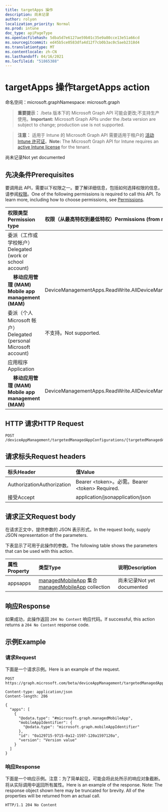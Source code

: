 ```yaml
---
title: targetApps 操作
description: 尚未记录
author: rolyon
localization_priority: Normal
ms.prod: intune
doc_type: apiPageType
ms.openlocfilehash: 5dba5d7e6127ae59b01c35e9a80cce13e51a66cd
ms.sourcegitcommit: ed45b5ce0583dfa4d12f7cb0b3ac0c5aeb2318d4
ms.translationtype: MT
ms.contentlocale: zh-CN
ms.lasthandoff: 04/16/2021
ms.locfileid: "51865388"
---
```

# <a name="targetapps-action"></a><span data-ttu-id="7d00f-103">targetApps 操作</span><span class="sxs-lookup"><span data-stu-id="7d00f-103">targetApps action</span></span>

<span data-ttu-id="7d00f-104">命名空间：microsoft.graph</span><span class="sxs-lookup"><span data-stu-id="7d00f-104">Namespace: microsoft.graph</span></span>

> <span data-ttu-id="7d00f-105">**重要提示：** /beta 版本下的 Microsoft Graph API 可能会更改;不支持生产使用。</span><span class="sxs-lookup"><span data-stu-id="7d00f-105">**Important:** Microsoft Graph APIs under the /beta version are subject to change; production use is not supported.</span></span>

> <span data-ttu-id="7d00f-106">**注意：** 适用于 Intune 的 Microsoft Graph API 需要适用于租户的 [活动 Intune 许可证](https://go.microsoft.com/fwlink/?linkid=839381)。</span><span class="sxs-lookup"><span data-stu-id="7d00f-106">**Note:** The Microsoft Graph API for Intune requires an [active Intune license](https://go.microsoft.com/fwlink/?linkid=839381) for the tenant.</span></span>

<span data-ttu-id="7d00f-107">尚未记录</span><span class="sxs-lookup"><span data-stu-id="7d00f-107">Not yet documented</span></span>

## <a name="prerequisites"></a><span data-ttu-id="7d00f-108">先决条件</span><span class="sxs-lookup"><span data-stu-id="7d00f-108">Prerequisites</span></span>
<span data-ttu-id="7d00f-p101">要调用此 API，需要以下权限之一。要了解详细信息，包括如何选择权限的信息，请参阅[权限](/graph/permissions-reference)。</span><span class="sxs-lookup"><span data-stu-id="7d00f-p101">One of the following permissions is required to call this API. To learn more, including how to choose permissions, see [Permissions](/graph/permissions-reference).</span></span>

|<span data-ttu-id="7d00f-111">权限类型</span><span class="sxs-lookup"><span data-stu-id="7d00f-111">Permission type</span></span>|<span data-ttu-id="7d00f-112">权限（从最高特权到最低特权）</span><span class="sxs-lookup"><span data-stu-id="7d00f-112">Permissions (from most to least privileged)</span></span>|
|:---|:---|
|<span data-ttu-id="7d00f-113">委派（工作或学校帐户）</span><span class="sxs-lookup"><span data-stu-id="7d00f-113">Delegated (work or school account)</span></span>||
| <span data-ttu-id="7d00f-114">&nbsp; &nbsp; **移动应用管理 (MAM)**</span><span class="sxs-lookup"><span data-stu-id="7d00f-114">&nbsp; &nbsp; **Mobile app management (MAM)**</span></span> | <span data-ttu-id="7d00f-115">DeviceManagementApps.ReadWrite.All</span><span class="sxs-lookup"><span data-stu-id="7d00f-115">DeviceManagementApps.ReadWrite.All</span></span>|
|<span data-ttu-id="7d00f-116">委派（个人 Microsoft 帐户）</span><span class="sxs-lookup"><span data-stu-id="7d00f-116">Delegated (personal Microsoft account)</span></span>|<span data-ttu-id="7d00f-117">不支持。</span><span class="sxs-lookup"><span data-stu-id="7d00f-117">Not supported.</span></span>|
|<span data-ttu-id="7d00f-118">应用程序</span><span class="sxs-lookup"><span data-stu-id="7d00f-118">Application</span></span>||
| <span data-ttu-id="7d00f-119">&nbsp; &nbsp; **移动应用管理 (MAM)**</span><span class="sxs-lookup"><span data-stu-id="7d00f-119">&nbsp; &nbsp; **Mobile app management (MAM)**</span></span> | <span data-ttu-id="7d00f-120">DeviceManagementApps.ReadWrite.All</span><span class="sxs-lookup"><span data-stu-id="7d00f-120">DeviceManagementApps.ReadWrite.All</span></span>|

## <a name="http-request"></a><span data-ttu-id="7d00f-121">HTTP 请求</span><span class="sxs-lookup"><span data-stu-id="7d00f-121">HTTP Request</span></span>
<!-- {
  "blockType": "ignored"
}
-->
``` http
POST /deviceAppManagement/targetedManagedAppConfigurations/{targetedManagedAppConfigurationId}/targetApps
```

## <a name="request-headers"></a><span data-ttu-id="7d00f-122">请求标头</span><span class="sxs-lookup"><span data-stu-id="7d00f-122">Request headers</span></span>
|<span data-ttu-id="7d00f-123">标头</span><span class="sxs-lookup"><span data-stu-id="7d00f-123">Header</span></span>|<span data-ttu-id="7d00f-124">值</span><span class="sxs-lookup"><span data-stu-id="7d00f-124">Value</span></span>|
|:---|:---|
|<span data-ttu-id="7d00f-125">Authorization</span><span class="sxs-lookup"><span data-stu-id="7d00f-125">Authorization</span></span>|<span data-ttu-id="7d00f-126">Bearer &lt;token&gt;。必需。</span><span class="sxs-lookup"><span data-stu-id="7d00f-126">Bearer &lt;token&gt; Required.</span></span>|
|<span data-ttu-id="7d00f-127">接受</span><span class="sxs-lookup"><span data-stu-id="7d00f-127">Accept</span></span>|<span data-ttu-id="7d00f-128">application/json</span><span class="sxs-lookup"><span data-stu-id="7d00f-128">application/json</span></span>|

## <a name="request-body"></a><span data-ttu-id="7d00f-129">请求正文</span><span class="sxs-lookup"><span data-stu-id="7d00f-129">Request body</span></span>
<span data-ttu-id="7d00f-130">在请求正文中，提供参数的 JSON 表示形式。</span><span class="sxs-lookup"><span data-stu-id="7d00f-130">In the request body, supply JSON representation of the parameters.</span></span>

<span data-ttu-id="7d00f-131">下表显示了可用于此操作的参数。</span><span class="sxs-lookup"><span data-stu-id="7d00f-131">The following table shows the parameters that can be used with this action.</span></span>

|<span data-ttu-id="7d00f-132">属性</span><span class="sxs-lookup"><span data-stu-id="7d00f-132">Property</span></span>|<span data-ttu-id="7d00f-133">类型</span><span class="sxs-lookup"><span data-stu-id="7d00f-133">Type</span></span>|<span data-ttu-id="7d00f-134">说明</span><span class="sxs-lookup"><span data-stu-id="7d00f-134">Description</span></span>|
|:---|:---|:---|
|<span data-ttu-id="7d00f-135">apps</span><span class="sxs-lookup"><span data-stu-id="7d00f-135">apps</span></span>|<span data-ttu-id="7d00f-136">[managedMobileApp](../resources/intune-mam-managedmobileapp.md) 集合</span><span class="sxs-lookup"><span data-stu-id="7d00f-136">[managedMobileApp](../resources/intune-mam-managedmobileapp.md) collection</span></span>|<span data-ttu-id="7d00f-137">尚未记录</span><span class="sxs-lookup"><span data-stu-id="7d00f-137">Not yet documented</span></span>|



## <a name="response"></a><span data-ttu-id="7d00f-138">响应</span><span class="sxs-lookup"><span data-stu-id="7d00f-138">Response</span></span>
<span data-ttu-id="7d00f-139">如果成功，此操作返回 `204 No Content` 响应代码。</span><span class="sxs-lookup"><span data-stu-id="7d00f-139">If successful, this action returns a `204 No Content` response code.</span></span>

## <a name="example"></a><span data-ttu-id="7d00f-140">示例</span><span class="sxs-lookup"><span data-stu-id="7d00f-140">Example</span></span>

### <a name="request"></a><span data-ttu-id="7d00f-141">请求</span><span class="sxs-lookup"><span data-stu-id="7d00f-141">Request</span></span>
<span data-ttu-id="7d00f-142">下面是一个请求示例。</span><span class="sxs-lookup"><span data-stu-id="7d00f-142">Here is an example of the request.</span></span>
``` http
POST https://graph.microsoft.com/beta/deviceAppManagement/targetedManagedAppConfigurations/{targetedManagedAppConfigurationId}/targetApps

Content-type: application/json
Content-length: 286

{
  "apps": [
    {
      "@odata.type": "#microsoft.graph.managedMobileApp",
      "mobileAppIdentifier": {
        "@odata.type": "microsoft.graph.mobileAppIdentifier"
      },
      "id": "0a129715-9715-0a12-1597-120a1597120a",
      "version": "Version value"
    }
  ]
}
```

### <a name="response"></a><span data-ttu-id="7d00f-143">响应</span><span class="sxs-lookup"><span data-stu-id="7d00f-143">Response</span></span>
<span data-ttu-id="7d00f-p102">下面是一个响应示例。注意：为了简单起见，可能会将此处所示的响应对象截断。将从实际调用中返回所有属性。</span><span class="sxs-lookup"><span data-stu-id="7d00f-p102">Here is an example of the response. Note: The response object shown here may be truncated for brevity. All of the properties will be returned from an actual call.</span></span>
``` http
HTTP/1.1 204 No Content
```







